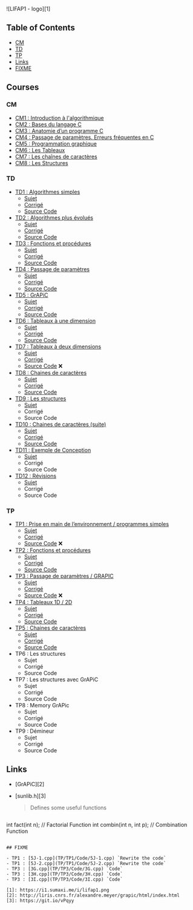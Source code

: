 ![LIFAP1 - logo][1]

Table of Contents
-----------------

- [CM](#cm)
- [TD](#td)
- [TP](#tp)
- [Links](#links)
- [FIXME](#fixme)

Courses
-------

### CM

- [CM1 : Introduction à l'algorithmique](CM/CM1.pdf)
- [CM2 : Bases du langage C](CM/CM2.pdf)
- [CM3 : Anatomie d’un programme C](CM/CM3.pdf)
- [CM4 : Passage de paramètres. Erreurs fréquentes en C](CM/CM4.pdf)
- [CM5 : Programmation graphique](CM/CM5.pdf)
- [CM6 : Les Tableaux](CM/CM6.pdf)
- [CM7 : Les chaînes de caractères](CM/CM7.pdf)
- [CM8 : Les Structures](CM/CM8.pdf)

### TD

- [TD1 : Algorithmes simples](TD/TD1/)
  - [Sujet](TD/TD1/TD1.pdf)
  - [Corrigé](TD/TD1/TD1-cor.pdf)
  - [Source Code](TD/TD1/Code)
- [TD2 : Algorithmes plus évolués](TD/TD2/)
  - [Sujet](TD/TD2/TD.pdf)
  - [Corrigé](TD/TD2/TD-cor.pdf)
  - [Source Code](TD/TD2/Code)
- [TD3 : Fonctions et procédures](TD/TD3/)
  - [Sujet](TD/TD3/TD3.pdf)
  - [Corrigé](TD/TD3/TD3-cor.pdf)
  - [Source Code](TD/TD3/Code)
- [TD4 : Passage de paramètres](TD/TD4/)
  - [Sujet](TD/TD4/TD4.pdf)
  - [Corrigé](TD/TD4/TD4-cor.pdf)
  - [Source Code](TD/TD4/Code)
- [TD5 : GrAPiC](TD/TD5/)
  - [Sujet](TD/TD5/TD5.pdf)
  - [Corrigé](TD/TD5/TD5-cor.pdf)
  - [Source Code](TD/TD5/Code)
- [TD6 : Tableaux à une dimension](TD/TD6/)
  - [Sujet](TD/TD6/TD6.pdf)
  - [Corrigé](TD/TD6/TD6-cor.pdf)
  - [Source Code](TD/TD6/Code)
- [TD7 : Tableaux à deux dimensions](TD/TD7/)
  - [Sujet](TD/TD7/TD7.pdf)
  - [Corrigé](TD/TD7/TD7-cor.pdf)
  - [Source Code](TD/TD7/Code) :x:
- [TD8 : Chaines de caractères](TD/TD8/)
  - [Sujet](TD/TD8/TD8.pdf)
  - [Corrigé](TD/TD8/TD8-cor.pdf)
  - [Source Code](TD/TD8/Code)
- [TD9 : Les structures](TD/TD9/)
  - [Sujet](TD/TD9/TD9.pdf)
  - Corrigé[](TD/TD9/TD9-cor.pdf)
  - Source Code[](TD/TD9/Code)
- [TD10 : Chaines de caractères (suite)](TD/TD10/)
  - [Sujet](TD/TD10/TD10.pdf)
  - [Corrigé](TD/TD10/TD10-cor.pdf)
  - [Source Code](TD/TD10/Code)
- [TD11 : Exemple de Conception](TD/TD11/)
  - [Sujet](TD/TD11/TD11.pdf)
  - Corrigé[](TD/TD11/TD11-cor.pdf)
  - Source Code[](TD/TD11/Code)
- [TD12 : Révisions](TD/TD12/)
  - [Sujet](TD/TD12/TD12.pdf)
  - Corrigé[](TD/TD12/TD12-cor.pdf)
  - Source Code[](TD/TD12/Code)

### TP

- [TP1 : Prise en main de l’environnement / programmes simples](TP/TP1)
  - [Sujet](TP/TP1/TP1.pdf)
  - [Corrigé](TP/TP1/TP1-cor.pdf)
  - [Source Code](TP/TP1/Code) :x:
- [TP2 : Fonctions et procédures](TP/TP2)
  - [Sujet](TP/TP2/TP2.pdf)
  - [Corrigé](TP/TP2/TP2-cor.pdf)
  - [Source Code](TP/TP2/Code)
- [TP3 : Passage de paramètres / GRAPIC](TP/TP3)
  - [Sujet](TP/TP3/TP3.pdf)
  - [Corrigé](TP/TP3/TP3-cor.pdf)
  - [Source Code](TP/TP3/Code) :x:
- [TP4 : Tableaux 1D / 2D](TP/TP4)
  - [Sujet](TP/TP4/TP4.pdf)
  - [Corrigé](TP/TP4/TP4-cor.pdf)
  - [Source Code](TP/TP4/Code)
- [TP5 : Chaines de caractères](TP/TP5)
  - [Sujet](TP/TP5/TP5.pdf)
  - [Corrigé](TP/TP5/TP5-cor.pdf)
  - [Source Code](TP/TP5/Code)
- TP6 : Les structures[](TP/TP6)
  - Sujet[](TP/TP6/TP6.pdf)
  - Corrigé[](TP/TP6/TP6-cor.pdf)
  - Source Code[](TP/TP6/Code)
- TP7 : Les structures avec GrAPiC[](TP/TP7)
  - Sujet[](TP/TP7/TP7.pdf)
  - Corrigé[](TP/TP7/TP7-cor.pdf)
  - Source Code[](TP/TP7/Code)
- TP8 : Memory GrAPic[](TP/TP8)
  - Sujet[](TP/TP8/TP8.pdf)
  - Corrigé[](TP/TP8/TP8-cor.pdf)
  - Source Code[](TP/TP8/Code)
- TP9 : Démineur[](TP/TP9)
  - Sujet[](TP/TP9/TP9.pdf)
  - Corrigé[](TP/TP9/TP9-cor.pdf)
  - Source Code[](TP/TP9/Code)

## Links

- [GrAPiC][2]
- [sunlib.h][3]

  > Defines some useful functions

  ```cpp
int fact(int n); // Factorial Function
int combin(int n, int p); // Combination Function
  ```

## FIXME

- TP1 : [5J-1.cpp](TP/TP1/Code/5J-1.cpp) `Rewrite the code`
- TP1 : [5J-2.cpp](TP/TP1/Code/5J-2.cpp) `Rewrite the code`
- TP3 : [3G.cpp](TP/TP3/Code/3G.cpp) `Code`
- TP3 : [3H.cpp](TP/TP3/Code/3H.cpp) `Code`
- TP3 : [3I.cpp](TP/TP3/Code/3I.cpp) `Code`

[1]: https://i1.sumaxi.me/i/lifap1.png
[2]: http://liris.cnrs.fr/alexandre.meyer/grapic/html/index.html
[3]: https://git.io/vPqyy
